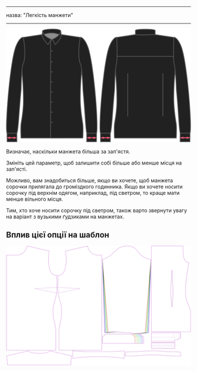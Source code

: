 - - -
назва: "Легкість манжети"
- - -

![Легкість манжети](cuffease.svg)

Визначає, наскільки манжета більша за зап'ястя.

Змініть цей параметр, щоб залишити собі більше або менше місця на зап'ясті.

<Note>

Можливо, вам знадобиться більше, якщо ви хочете, щоб манжета сорочки прилягала до громіздкого годинника. Якщо ви хочете носити сорочку під верхнім одягом, наприклад, під светром, то краще мати менше вільного місця.

Тим, хто хоче носити сорочку під светром, також варто звернути увагу на варіант з вузькими ґудзиками на манжетах.

</Note>

## Вплив цієї опції на шаблон

![На цьому зображенні показано вплив цієї опції шляхом накладання декількох варіантів, які мають різне значення для цієї опції](simone_cuffease_sample.svg "Вплив цієї опції на шаблон")
